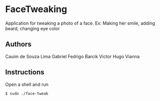 # FaceTweaking


Application for tweaking a photo of a face. Ex: Making her smile, adding beard, changing eye color

## Authors

Cauim de Souza Lima
Gabriel Fedrigo Barcik
Victor Hugo Vianna

## Instructions

Open a shell and run
```
$ sudo ./face-tweak
```

